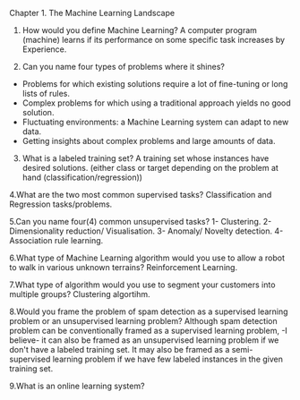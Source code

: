 Chapter 1. The Machine Learning Landscape

1. How would you define Machine Learning?
  A computer program (machine) learns if its performance on some specific task increases by Experience.

2. Can you name four types of problems where it shines?
  - Problems for which existing solutions require a lot of fine-tuning or long lists of rules.
  - Complex problems for which using a traditional approach yields no good solution.
  - Fluctuating environments: a Machine Learning system can adapt to new data.
  - Getting insights about complex problems and large amounts of data.

3. What is a labeled training set?
   A training set whose instances have desired solutions. (either class or target depending on the problem at hand (classification/regression))

4.What are the two most common supervised tasks?
  Classification and Regression tasks/problems.

5.Can you name four(4) common unsupervised tasks?
  1- Clustering.
  2- Dimensionality reduction/ Visualisation.
  3- Anomaly/ Novelty detection.
  4- Association rule learning.

6.What type of Machine Learning algorithm would you use to allow a robot to walk in various unknown terrains?
  Reinforcement Learning.

7.What type of algorithm would you use to segment your customers into multiple groups?
  Clustering algortihm.
  
8.Would you frame the problem of spam detection as a supervised learning problem or an unsupervised learning problem?
  Although spam detection problem can be conventionally framed as a supervised learning problem, -I believe- it can also be framed as an unsupervised learning problem 
  if we don't have a labeled training set. It may also be framed as a semi-supervised learning problem if we have few labeled instances in the given training set.

9.What is an online learning system?
  

   
